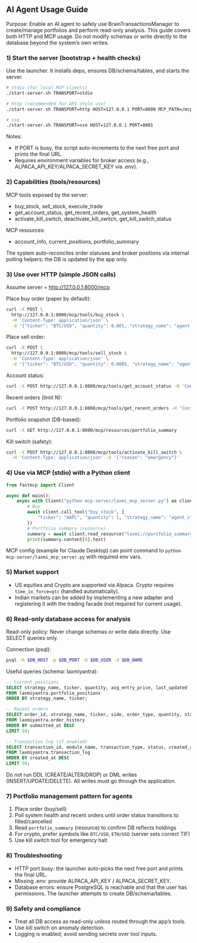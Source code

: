 ## AI Agent Usage Guide

Purpose: Enable an AI agent to safely use BrainTransactionsManager to create/manage portfolios and perform read-only analysis. This guide covers both HTTP and MCP usage. Do not modify schemas or write directly to the database beyond the system’s own writes.

### 1) Start the server (bootstrap + health checks)

Use the launcher. It installs deps, ensures DB/schema/tables, and starts the server.

```bash
# stdio (for local MCP clients)
./start-server.sh TRANSPORT=stdio

# http (recommended for API-style use)
./start-server.sh TRANSPORT=http HOST=127.0.0.1 PORT=8000 MCP_PATH=/mcp

# sse
./start-server.sh TRANSPORT=sse HOST=127.0.0.1 PORT=8001
```

Notes:
- If PORT is busy, the script auto-increments to the next free port and prints the final URL.
- Requires environment variables for broker access (e.g., ALPACA_API_KEY/ALPACA_SECRET_KEY via .env).

### 2) Capabilities (tools/resources)

MCP tools exposed by the server:
- buy_stock, sell_stock, execute_trade
- get_account_status, get_recent_orders, get_system_health
- activate_kill_switch, deactivate_kill_switch, get_kill_switch_status

MCP resources:
- account_info, current_positions, portfolio_summary

The system auto-reconciles order statuses and broker positions via internal polling helpers; the DB is updated by the app only.

### 3) Use over HTTP (simple JSON calls)

Assume server = http://127.0.0.1:8000/mcp

Place buy order (paper by default):
```bash
curl -X POST \
  http://127.0.0.1:8000/mcp/tools/buy_stock \
  -H 'Content-Type: application/json' \
  -d '{"ticker": "BTC/USD", "quantity": 0.001, "strategy_name": "agent_strategy"}'
```

Place sell order:
```bash
curl -X POST \
  http://127.0.0.1:8000/mcp/tools/sell_stock \
  -H 'Content-Type: application/json' \
  -d '{"ticker": "BTC/USD", "quantity": 0.0005, "strategy_name": "agent_strategy"}'
```

Account status:
```bash
curl -X POST http://127.0.0.1:8000/mcp/tools/get_account_status -H 'Content-Type: application/json' -d '{}'
```

Recent orders (limit N):
```bash
curl -X POST http://127.0.0.1:8000/mcp/tools/get_recent_orders -H 'Content-Type: application/json' -d '{"limit": 10}'
```

Portfolio snapshot (DB-based):
```bash
curl -X GET http://127.0.0.1:8000/mcp/resources/portfolio_summary
```

Kill switch (safety):
```bash
curl -X POST http://127.0.0.1:8000/mcp/tools/activate_kill_switch \
  -H 'Content-Type: application/json' -d '{"reason": "emergency"}'
```

### 4) Use via MCP (stdio) with a Python client

```python
from fastmcp import Client

async def main():
    async with Client("python mcp-server/laxmi_mcp_server.py") as client:
        # Buy
        await client.call_tool("buy_stock", {
            "ticker": "AAPL", "quantity": 1, "strategy_name": "agent_strategy"
        })
        # Portfolio summary (resource)
        summary = await client.read_resource("laxmi://portfolio_summary")
        print(summary.content[0].text)
```

MCP config (example for Claude Desktop) can point command to `python mcp-server/laxmi_mcp_server.py` with required env vars.

### 5) Market support

- US equities and Crypto are supported via Alpaca. Crypto requires `time_in_force=gtc` (handled automatically).
- Indian markets can be added by implementing a new adapter and registering it with the trading facade (not required for current usage).

### 6) Read-only database access for analysis

Read-only policy: Never change schemas or write data directly. Use SELECT queries only.

Connection (psql):
```bash
psql -h $DB_HOST -p $DB_PORT -U $DB_USER -d $DB_NAME
```

Useful queries (schema: laxmiyantra):
```sql
-- Current positions
SELECT strategy_name, ticker, quantity, avg_entry_price, last_updated
FROM laxmiyantra.portfolio_positions
ORDER BY strategy_name, ticker;

-- Recent orders
SELECT order_id, strategy_name, ticker, side, order_type, quantity, status, submitted_at
FROM laxmiyantra.order_history
ORDER BY submitted_at DESC
LIMIT 50;

-- Transaction log (if enabled)
SELECT transaction_id, module_name, transaction_type, status, created_at
FROM laxmiyantra.transaction_log
ORDER BY created_at DESC
LIMIT 50;
```

Do not run DDL (CREATE/ALTER/DROP) or DML writes (INSERT/UPDATE/DELETE). All writes must go through the application.

### 7) Portfolio management pattern for agents

1. Place order (buy/sell)
2. Poll system health and recent orders until order status transitions to filled/cancelled
3. Read `portfolio_summary` (resource) to confirm DB reflects holdings
4. For crypto, prefer symbols like `BTC/USD`, `ETH/USD` (server sets correct TIF)
5. Use kill switch tool for emergency halt

### 8) Troubleshooting

- HTTP port busy: the launcher auto-picks the next free port and prints the final URL.
- Missing .env: provide ALPACA_API_KEY / ALPACA_SECRET_KEY.
- Database errors: ensure PostgreSQL is reachable and that the user has permissions. The launcher attempts to create DB/schema/tables.

### 9) Safety and compliance

- Treat all DB access as read-only unless routed through the app’s tools.
- Use kill switch on anomaly detection.
- Logging is enabled; avoid sending secrets over tool inputs.


